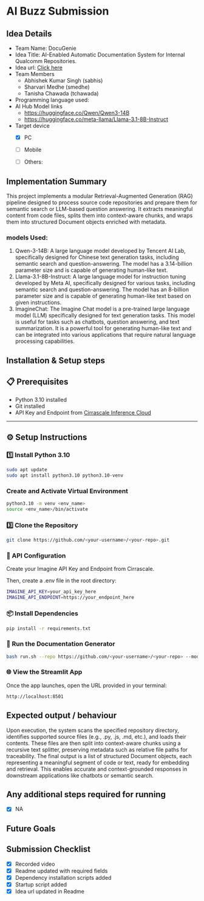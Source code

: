 # AI Buzz Submission

## Idea Details
- Team Name: DocuGenie
- Idea Title: AI-Enabled Automatic Documentation System for Internal Qualcomm Repositories.​
- Idea url: [Click here](https://aibuzz.qualcomm.com/idea/4507)
- Team Members
  - Abhishek Kumar Singh (sabhis)
  - Sharvari Medhe (smedhe)
  - Tanisha Chawada (tchawada)
- Programming language used: 
- AI Hub Model links
  - https://huggingface.co/Qwen/Qwen3-14B
  - https://huggingface.co/meta-llama/Llama-3.1-8B-Instruct
- Target device
  - [x] PC
  - [ ] Mobile
  - [ ] Others: <!-- Specify the device --> 


## Implementation Summary
This project implements a modular Retrieval-Augmented Generation (RAG) pipeline designed to process source code repositories and prepare them for semantic search or LLM-based question answering. It extracts meaningful content from code files, splits them into context-aware chunks, and wraps them into structured Document objects enriched with metadata.

### models Used:
1. Qwen-3-14B: A large language model developed by Tencent AI Lab, specifically designed for Chinese text generation tasks, including semantic search and question-answering. The model has a 3.14-billion parameter size and is capable of generating human-like text.
2. Llama-3.1-8B-Instruct: A large language model for instruction tuning developed by Meta AI, specifically designed for various tasks, including semantic search and question-answering. The model has an 8-billion parameter size and is capable of generating human-like text based on given instructions.
3. ImagineChat: The Imagine Chat model is a pre-trained large language model (LLM) specifically designed for text generation tasks. This model is useful for tasks such as chatbots, question answering, and text summarization. It is a powerful tool for generating human-like text and can be integrated into various applications that require natural language processing capabilities.




## Installation & Setup steps

## 📋 Prerequisites

- Python 3.10 installed
- Git installed
- API Key and Endpoint from [Cirrascale Inference Cloud](https://aisuite.cirrascale.com/account/api-keys)

---

## ⚙️ Setup Instructions
### 1️⃣ Install Python 3.10 

```bash
sudo apt update
sudo apt install python3.10 python3.10-venv
```
### Create and Activate Virtual Environment
```bash
python3.10 -m venv <env_name>
source <env_name>/bin/activate
```
### 3️⃣ Clone the Repository
```bash
git clone https://github.com/<your-username>/<your-repo>.git
```

### 🔐 API Configuration
Create your Imagine API Key and Endpoint from Cirrascale.

Then, create a .env file in the root directory:
```bash
IMAGINE_API_KEY=your_api_key_here
IMAGINE_API_ENDPOINT=https://your_endpoint_here
```
### 📦 Install Dependencies
```bash
pip install -r requirements.txt
```

### 🚀 Run the Documentation Generator

```bash
bash run.sh --repo https://github.com/<your-username>/<your-repo> --model <huggingface-model-path>
```

### 🌐 View the Streamlit App
Once the app launches, open the URL provided in your terminal:

```bash
http://localhost:8501
```

## Expected output / behaviour
Upon execution, the system scans the specified repository directory, identifies supported source files (e.g., .py, .js, .md, etc.), and loads their contents. These files are then split into context-aware chunks using a recursive text splitter, preserving metadata such as relative file paths for traceability. The final output is a list of structured Document objects, each representing a meaningful segment of code or text, ready for embedding and retrieval. This enables accurate and context-grounded responses in downstream applications like chatbots or semantic search.

## Any additional steps required for running
- [x] NA
<!-- 
Mention any additional requirements here. If not, leave the NA.
-->

## Future Goals


## Submission Checklist
- [x] Recorded video
- [x] Readme updated with required fields
- [x] Dependency installation scripts added
- [x] Startup script added
- [x] Idea url updated in Readme